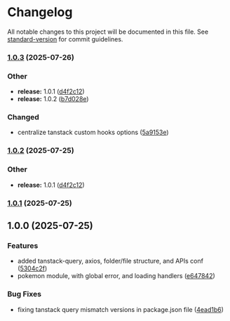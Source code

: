 # Changelog

All notable changes to this project will be documented in this file. See [standard-version](https://github.com/conventional-changelog/standard-version) for commit guidelines.

### [1.0.3](https://github.com/mohamedashrafothman/daftra-frontend-assessment/compare/v1.0.0...v1.0.3) (2025-07-26)


### Other

* **release:** 1.0.1 ([d4f2c12](https://github.com/mohamedashrafothman/daftra-frontend-assessment/commit/d4f2c12f01531f6dceed1cb91d53b51cea8c15bb))
* **release:** 1.0.2 ([b7d028e](https://github.com/mohamedashrafothman/daftra-frontend-assessment/commit/b7d028e8b57511ff31dd3c4d3faa7a9d2dfe3a40))


### Changed

* centralize tanstack custom hooks options ([5a9153e](https://github.com/mohamedashrafothman/daftra-frontend-assessment/commit/5a9153e962dbd5ab05454db2a8449f0eb81269be))

### [1.0.2](https://github.com/mohamedashrafothman/daftra-frontend-assessment/compare/v1.0.0...v1.0.2) (2025-07-25)


### Other

* **release:** 1.0.1 ([d4f2c12](https://github.com/mohamedashrafothman/daftra-frontend-assessment/commit/d4f2c12f01531f6dceed1cb91d53b51cea8c15bb))

### [1.0.1](https://github.com/mohamedashrafothman/daftra-frontend-assessment/compare/v1.0.0...v1.0.1) (2025-07-25)

## 1.0.0 (2025-07-25)


### Features

* added tanstack-query, axios, folder/file structure, and APIs conf ([5304c2f](https://github.com/mohamedashrafothman/daftra-frontend-assessment/commit/5304c2f2087c37d2ade2f73a3e1cb49a41915823))
* pokemon module, with global error, and loading handlers ([e647842](https://github.com/mohamedashrafothman/daftra-frontend-assessment/commit/e647842b7cf459e5fc92c12d591ec10594a0b213))


### Bug Fixes

* fixing tanstack query mismatch versions in package.json file ([4ead1b6](https://github.com/mohamedashrafothman/daftra-frontend-assessment/commit/4ead1b6f8c2d88e277d0c578c61b7d6b6a1fd8c5))
